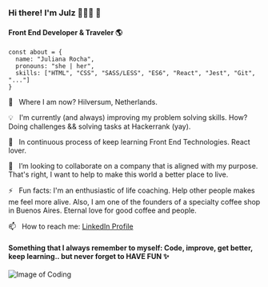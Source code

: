 ### Hi there! I'm Julz 👩🏽‍💻 🫶

#### Front End Developer & Traveler :earth_americas:


```
const about = {
  name: "Juliana Rocha",
  pronouns: "she | her",
  skills: ["HTML", "CSS", "SASS/LESS", "ES6", "React", "Jest", "Git", "..."]
}
```


:round_pushpin: &nbsp; Where I am now? Hilversum, Netherlands.

:bulb: &nbsp; I'm currently (and always) improving my problem solving skills. How? Doing challenges && solving tasks at Hackerrank (yay).

:book: &nbsp; In continuous process of keep learning Front End Technologies. React lover.

:mag_right: &nbsp; I’m looking to collaborate on a company that is aligned with my purpose. That's right, I want to help to make this world a better place to live.

⚡ &nbsp; Fun facts: I'm an enthusiastic of life coaching. Help other people makes me feel more alive. Also, I am one of the founders of a specialty coffee shop in Buenos Aires. Eternal love for good coffee and people.

📫  &nbsp; How to reach me: 
[LinkedIn Profile](https://www.linkedin.com/in/rochajulianacarolina/)


#### Something that I always remember to myself: Code, improve, get better, keep learning.. but never forget to HAVE FUN ✨ 


![Image of Coding](https://images.unsplash.com/photo-1555099962-4199c345e5dd?ixid=MnwxMjA3fDB8MHxwaG90by1wYWdlfHx8fGVufDB8fHx8&ixlib=rb-1.2.1&auto=format&fit=crop&w=1500&q=80)




<!--
**julziten/julziten** is a ✨ _special_ ✨ repository because its `README.md` (this file) appears on your GitHub profile.

Here are some ideas to get you started:

- 🔭 I’m currently working on ...
- 🌱 I’m currently learning ...
- 👯 I’m looking to collaborate on ...
- 🤔 I’m looking for help with ...
- 💬 Ask me about ...
- 📫 How to reach me: ...
- 😄 Pronouns: ...
- ⚡ Fun fact: ...
-->
